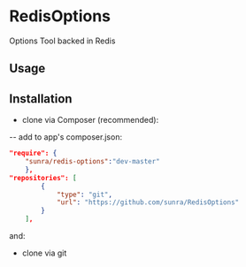 # RedisOptions

Options Tool backed in Redis


## Usage


## Installation


- clone via Composer (recommended):

-- add to app's composer.json:
 
```json
"require": {
    "sunra/redis-options":"dev-master"
    },
"repositories": [
        {
            "type": "git",
            "url": "https://github.com/sunra/RedisOptions"
        }
    ],
```

and:






- clone via git